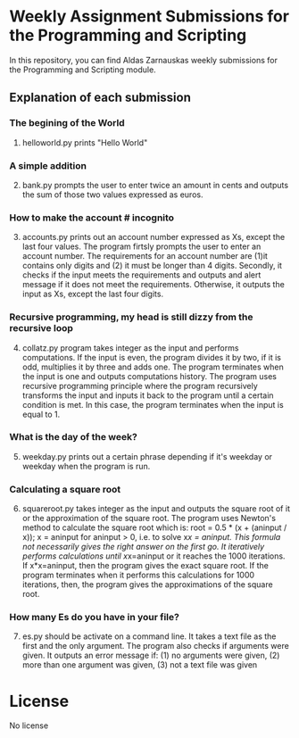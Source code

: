 # Weekly Assignment Submissions for the Programming and Scripting
In this repository, you can find Aldas Zarnauskas weekly submissions for the Programming and Scripting module. 

## Explanation of each submission

### The begining of the World
1. helloworld.py prints "Hello World"

### A simple addition
2. bank.py prompts the user to enter twice an amount in cents and outputs the sum of those two values expressed as euros.

### How to make the account # incognito
3. accounts.py prints out an account number expressed as Xs, except the last four values.
The program firtsly prompts the user to enter an account number. The requirements for an account number are (1)it contains only digits and (2) it must be longer than 4 digits. Secondly, it checks if the input meets the requirements and outputs and alert message if it does not meet the requirements. Otherwise, it outputs the input as Xs, except the last four digits.

### Recursive programming, my head is still dizzy from the recursive loop
4. collatz.py program takes integer as the input and performs computations. If the input is even, the program divides it by two, if it is odd, multiplies it by three and adds one. The program terminates when the input is one and outputs computations history.
The program uses recursive programming principle where the program recursively transforms the input and inputs it back to the program until a certain condition is met. In this case, the program terminates when the input is equal to 1.

### What is  the day of the week?
5. weekday.py prints out a certain phrase depending if it's weekday or weekday when the program is run.

### Calculating a square root
6. squareroot.py takes integer as the input and outputs the square root of it or the approximation of the square root. The program uses Newton's method to calculate the square root which is: root = 0.5 * (x + (aninput / x)); x = aninput for aninput > 0, i.e. to solve x*x = aninput. This formula not necessarily gives the right answer on the first go. It iteratively performs calculations until x*x=aninput or it reaches the 1000 iterations. If x*x=aninput, then the program gives the exact square root. If the program terminates when it performs this calculations for 1000 iterations, then, the program gives the approximations of the square root.

### How many Es do you have in your file?
7. es.py should be activate on a command line. It takes a text file as the first and the only argument. The program also checks if arguments were given. It outputs an error message if: (1) no arguments were given, (2) more than one argument was given, (3) not a text file was given

# License
No license
